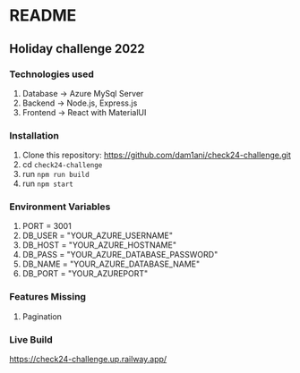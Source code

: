 # README

## Holiday challenge 2022


### Technologies used
1. Database -> Azure MySql Server
2. Backend -> Node.js, Express.js
3. Frontend -> React with MaterialUI

### Installation
1. Clone this repository: https://github.com/dam1ani/check24-challenge.git
2. cd `check24-challenge`
3. run  `npm run build`
4. run  `npm start`


### Environment Variables

1. PORT    =  3001
2. DB_USER = "YOUR_AZURE_USERNAME"
3. DB_HOST = "YOUR_AZURE_HOSTNAME"
4. DB_PASS = "YOUR_AZURE_DATABASE_PASSWORD"
5. DB_NAME = "YOUR_AZURE_DATABASE_NAME"
6. DB_PORT = "YOUR_AZUREPORT"


### Features Missing

1. Pagination

### Live Build
https://check24-challenge.up.railway.app/


